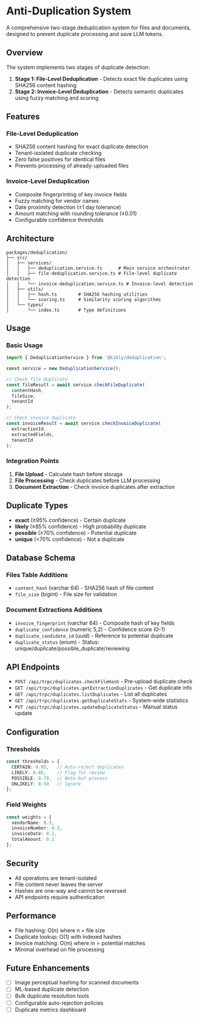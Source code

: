 # Anti-Duplication System

A comprehensive two-stage deduplication system for files and documents, designed to prevent duplicate processing and save LLM tokens.

## Overview

The system implements two stages of duplicate detection:

1. **Stage 1: File-Level Deduplication** - Detects exact file duplicates using SHA256 content hashing
2. **Stage 2: Invoice-Level Deduplication** - Detects semantic duplicates using fuzzy matching and scoring

## Features

### File-Level Deduplication
- SHA256 content hashing for exact duplicate detection
- Tenant-isolated duplicate checking
- Zero false positives for identical files
- Prevents processing of already-uploaded files

### Invoice-Level Deduplication
- Composite fingerprinting of key invoice fields
- Fuzzy matching for vendor names
- Date proximity detection (±1 day tolerance)
- Amount matching with rounding tolerance (±0.01)
- Configurable confidence thresholds

## Architecture

```
packages/deduplication/
├── src/
│   ├── services/
│   │   ├── deduplication.service.ts      # Main service orchestrator
│   │   ├── file-deduplication.service.ts # File-level duplicate detection
│   │   └── invoice-deduplication.service.ts # Invoice-level detection
│   ├── utils/
│   │   ├── hash.ts        # SHA256 hashing utilities
│   │   └── scoring.ts     # Similarity scoring algorithms
│   └── types/
│       └── index.ts       # Type definitions
```

## Usage

### Basic Usage

```typescript
import { DeduplicationService } from '@kibly/deduplication';

const service = new DeduplicationService();

// Check file duplicate
const fileResult = await service.checkFileDuplicate(
  contentHash,
  fileSize,
  tenantId
);

// Check invoice duplicate
const invoiceResult = await service.checkInvoiceDuplicate(
  extractionId,
  extractedFields,
  tenantId
);
```

### Integration Points

1. **File Upload** - Calculate hash before storage
2. **File Processing** - Check duplicates before LLM processing
3. **Document Extraction** - Check invoice duplicates after extraction

## Duplicate Types

- **exact** (≥95% confidence) - Certain duplicate
- **likely** (≥85% confidence) - High probability duplicate
- **possible** (≥70% confidence) - Potential duplicate
- **unique** (<70% confidence) - Not a duplicate

## Database Schema

### Files Table Additions
- `content_hash` (varchar 64) - SHA256 hash of file content
- `file_size` (bigint) - File size for validation

### Document Extractions Additions
- `invoice_fingerprint` (varchar 64) - Composite hash of key fields
- `duplicate_confidence` (numeric 5,2) - Confidence score (0-1)
- `duplicate_candidate_id` (uuid) - Reference to potential duplicate
- `duplicate_status` (enum) - Status: unique/duplicate/possible_duplicate/reviewing

## API Endpoints

- `POST /api/trpc/duplicates.checkFileHash` - Pre-upload duplicate check
- `GET /api/trpc/duplicates.getExtractionDuplicates` - Get duplicate info
- `GET /api/trpc/duplicates.listDuplicates` - List all duplicates
- `GET /api/trpc/duplicates.getDuplicateStats` - System-wide statistics
- `PUT /api/trpc/duplicates.updateDuplicateStatus` - Manual status update

## Configuration

### Thresholds
```typescript
const thresholds = {
  CERTAIN: 0.95,   // Auto-reject duplicates
  LIKELY: 0.85,    // Flag for review
  POSSIBLE: 0.70,  // Note but process
  UNLIKELY: 0.50   // Ignore
};
```

### Field Weights
```typescript
const weights = {
  vendorName: 0.3,
  invoiceNumber: 0.3,
  invoiceDate: 0.2,
  totalAmount: 0.2
};
```

## Security

- All operations are tenant-isolated
- File content never leaves the server
- Hashes are one-way and cannot be reversed
- API endpoints require authentication

## Performance

- File hashing: O(n) where n = file size
- Duplicate lookup: O(1) with indexed hashes
- Invoice matching: O(m) where m = potential matches
- Minimal overhead on file processing

## Future Enhancements

- [ ] Image perceptual hashing for scanned documents
- [ ] ML-based duplicate detection
- [ ] Bulk duplicate resolution tools
- [ ] Configurable auto-rejection policies
- [ ] Duplicate metrics dashboard
